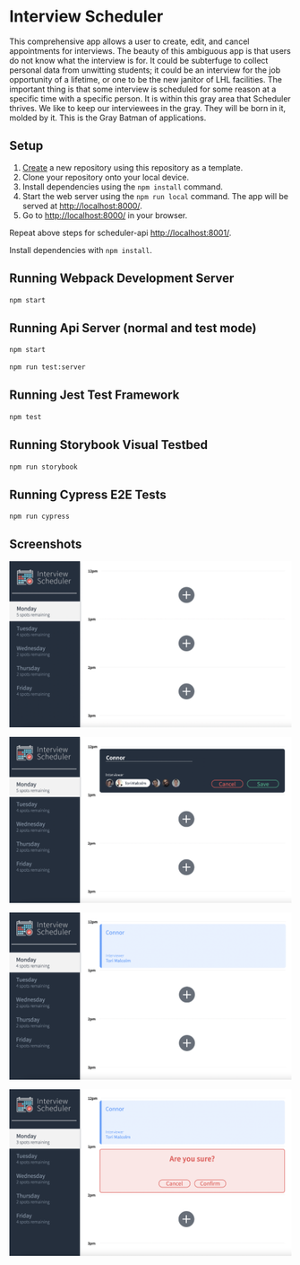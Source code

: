 # Interview Scheduler


This comprehensive app allows a user to create, edit, and cancel appointments for interviews. The beauty of this ambiguous app is that users do not know what the interview is for. It could be subterfuge to collect personal data from unwitting students; it could be an interview for the job opportunity of a lifetime, or one to be the new janitor of LHL facilities. The important thing is that some interview is scheduled for some reason at a specific time with a specific person. It is within this gray area that Scheduler thrives. We like to keep our interviewees in the gray. They will be born in it, molded by it. This is the Gray Batman of applications.

## Setup
1. [Create](https://docs.github.com/en/repositories/creating-and-managing-repositories/creating-a-repository-from-a-template) a new repository using this repository as a template.
2. Clone your repository onto your local device.
3. Install dependencies using the `npm install` command.
3. Start the web server using the `npm run local` command. The app will be served at <http://localhost:8000/>.
4. Go to <http://localhost:8000/> in your browser.

Repeat above steps for scheduler-api
<http://localhost:8001/>.

Install dependencies with `npm install`.

## Running Webpack Development Server

```sh
npm start
```

## Running Api Server (normal and test mode)

```sh
npm start
```

```sh
npm run test:server
```

## Running Jest Test Framework

```sh
npm test
```

## Running Storybook Visual Testbed

```sh
npm run storybook
```

## Running Cypress E2E Tests

```sh
npm run cypress 
```

## Screenshots
!["The basic scheduler page without any exisiting interviews"](https://github.com/Coughdrops13/scheduler/blob/master/docs/basicPage.png?raw=true)

!["The book/edit interview form"](https://github.com/Coughdrops13/scheduler/blob/master/docs/bookInterview.png?raw=true)

!["The view of a booked or edited interview after saving"](https://github.com/Coughdrops13/scheduler/blob/master/docs/viewInterview.png?raw=true)

!["The confirmation required after clicking the trash icon on an existing interview"](https://github.com/Coughdrops13/scheduler/blob/master/docs/deleteInterview.png?raw=true)